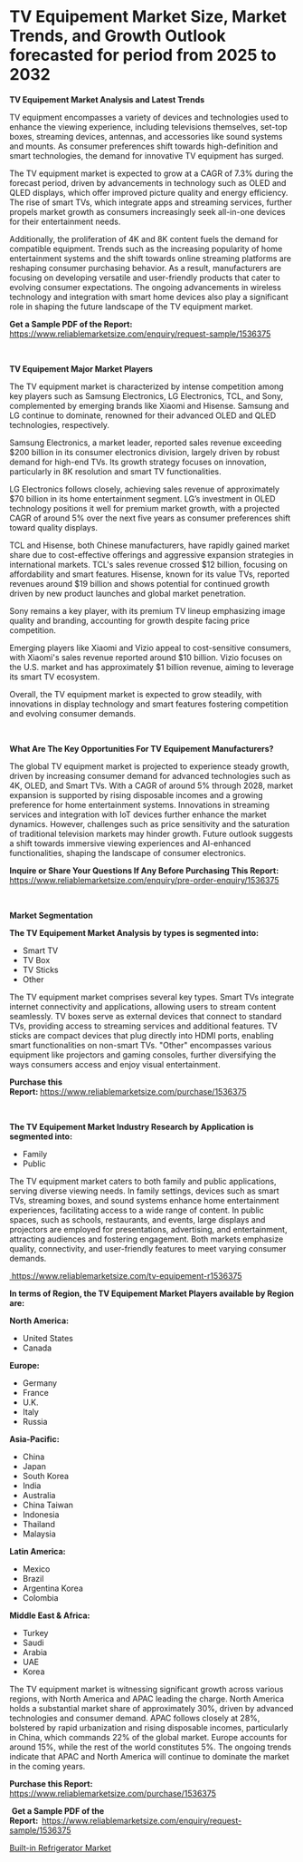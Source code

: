 <p><h1>TV Equipement Market Size, Market Trends, and Growth Outlook forecasted for period from 2025 to 2032</h1></p><p><strong>TV Equipement Market Analysis and Latest Trends</strong></p>
<p><p>TV equipment encompasses a variety of devices and technologies used to enhance the viewing experience, including televisions themselves, set-top boxes, streaming devices, antennas, and accessories like sound systems and mounts. As consumer preferences shift towards high-definition and smart technologies, the demand for innovative TV equipment has surged.</p><p>The TV equipment market is expected to grow at a CAGR of 7.3% during the forecast period, driven by advancements in technology such as OLED and QLED displays, which offer improved picture quality and energy efficiency. The rise of smart TVs, which integrate apps and streaming services, further propels market growth as consumers increasingly seek all-in-one devices for their entertainment needs.</p><p>Additionally, the proliferation of 4K and 8K content fuels the demand for compatible equipment. Trends such as the increasing popularity of home entertainment systems and the shift towards online streaming platforms are reshaping consumer purchasing behavior. As a result, manufacturers are focusing on developing versatile and user-friendly products that cater to evolving consumer expectations. The ongoing advancements in wireless technology and integration with smart home devices also play a significant role in shaping the future landscape of the TV equipment market.</p></p>
<p><strong>Get a Sample PDF of the Report:&nbsp;</strong> <a href="https://www.reliablemarketsize.com/enquiry/request-sample/1536375?utm_campaign=3354&utm_medium=2&utm_source=Github&utm_content=ia&utm_term=05042025&utm_id=tv-equipement">https://www.reliablemarketsize.com/enquiry/request-sample/1536375</a></p>
<p>&nbsp;</p>
<p><strong>TV Equipement Major Market Players</strong></p>
<p><p>The TV equipment market is characterized by intense competition among key players such as Samsung Electronics, LG Electronics, TCL, and Sony, complemented by emerging brands like Xiaomi and Hisense. Samsung and LG continue to dominate, renowned for their advanced OLED and QLED technologies, respectively. </p><p>Samsung Electronics, a market leader, reported sales revenue exceeding $200 billion in its consumer electronics division, largely driven by robust demand for high-end TVs. Its growth strategy focuses on innovation, particularly in 8K resolution and smart TV functionalities.</p><p>LG Electronics follows closely, achieving sales revenue of approximately $70 billion in its home entertainment segment. LG’s investment in OLED technology positions it well for premium market growth, with a projected CAGR of around 5% over the next five years as consumer preferences shift toward quality displays.</p><p>TCL and Hisense, both Chinese manufacturers, have rapidly gained market share due to cost-effective offerings and aggressive expansion strategies in international markets. TCL's sales revenue crossed $12 billion, focusing on affordability and smart features. Hisense, known for its value TVs, reported revenues around $19 billion and shows potential for continued growth driven by new product launches and global market penetration.</p><p>Sony remains a key player, with its premium TV lineup emphasizing image quality and branding, accounting for growth despite facing price competition. </p><p>Emerging players like Xiaomi and Vizio appeal to cost-sensitive consumers, with Xiaomi's sales revenue reported around $10 billion. Vizio focuses on the U.S. market and has approximately $1 billion revenue, aiming to leverage its smart TV ecosystem.</p><p>Overall, the TV equipment market is expected to grow steadily, with innovations in display technology and smart features fostering competition and evolving consumer demands.</p></p>
<p>&nbsp;</p>
<p><strong>What Are The Key Opportunities For TV Equipement Manufacturers?</strong></p>
<p><p>The global TV equipment market is projected to experience steady growth, driven by increasing consumer demand for advanced technologies such as 4K, OLED, and Smart TVs. With a CAGR of around 5% through 2028, market expansion is supported by rising disposable incomes and a growing preference for home entertainment systems. Innovations in streaming services and integration with IoT devices further enhance the market dynamics. However, challenges such as price sensitivity and the saturation of traditional television markets may hinder growth. Future outlook suggests a shift towards immersive viewing experiences and AI-enhanced functionalities, shaping the landscape of consumer electronics.</p></p>
<p><strong>Inquire or Share Your Questions If Any Before Purchasing This Report:</strong> <a href="https://www.reliablemarketsize.com/enquiry/pre-order-enquiry/1536375?utm_campaign=3354&utm_medium=2&utm_source=Github&utm_content=ia&utm_term=05042025&utm_id=tv-equipement">https://www.reliablemarketsize.com/enquiry/pre-order-enquiry/1536375</a></p>
<p>&nbsp;</p>
<p><strong>Market Segmentation</strong></p>
<p><strong>The TV Equipement Market Analysis by types is segmented into:</strong></p>
<p><ul><li>Smart TV</li><li>TV Box</li><li>TV Sticks</li><li>Other</li></ul></p>
<p><p>The TV equipment market comprises several key types. Smart TVs integrate internet connectivity and applications, allowing users to stream content seamlessly. TV boxes serve as external devices that connect to standard TVs, providing access to streaming services and additional features. TV sticks are compact devices that plug directly into HDMI ports, enabling smart functionalities on non-smart TVs. "Other" encompasses various equipment like projectors and gaming consoles, further diversifying the ways consumers access and enjoy visual entertainment.</p></p>
<p><strong>Purchase this Report:&nbsp;</strong><a href="https://www.reliablemarketsize.com/purchase/1536375?utm_campaign=3354&utm_medium=2&utm_source=Github&utm_content=ia&utm_term=05042025&utm_id=tv-equipement">https://www.reliablemarketsize.com/purchase/1536375</a></p>
<p>&nbsp;</p>
<p><strong>The TV Equipement Market Industry Research by Application is segmented into:</strong></p>
<p><ul><li>Family</li><li>Public</li></ul></p>
<p><p>The TV equipment market caters to both family and public applications, serving diverse viewing needs. In family settings, devices such as smart TVs, streaming boxes, and sound systems enhance home entertainment experiences, facilitating access to a wide range of content. In public spaces, such as schools, restaurants, and events, large displays and projectors are employed for presentations, advertising, and entertainment, attracting audiences and fostering engagement. Both markets emphasize quality, connectivity, and user-friendly features to meet varying consumer demands.</p></p>
<p><a href="https://www.reliablemarketsize.com/tv-equipement-r1536375?utm_campaign=3354&utm_medium=2&utm_source=Github&utm_content=ia&utm_term=05042025&utm_id=tv-equipement">&nbsp;https://www.reliablemarketsize.com/tv-equipement-r1536375</a></p>
<p><strong>In terms of Region, the TV Equipement Market Players available by Region are:</strong></p>
<p>
    <p> <strong> North America: </strong>
        <ul>
            <li>United States</li>
            <li>Canada</li>
        </ul>
        </p> 
    <p> <strong> Europe: </strong>
        <ul>
            <li>Germany</li>
            <li>France</li>
            <li>U.K.</li>
            <li>Italy</li>
            <li>Russia</li>
        </ul>
        </p> 
    <p> <strong> Asia-Pacific: </strong>
        <ul>
            <li>China</li>
            <li>Japan</li>
            <li>South Korea</li>
            <li>India</li>
            <li>Australia</li>
            <li>China Taiwan</li>
            <li>Indonesia</li>
            <li>Thailand</li>
            <li>Malaysia</li>
        </ul>
        </p> 
    <p> <strong> Latin America: </strong>
        <ul>
            <li>Mexico</li>
            <li>Brazil</li>
            <li>Argentina Korea</li>
            <li>Colombia</li>
        </ul>
        </p> 
    <p> <strong> Middle East & Africa: </strong>
        <ul>
            <li>Turkey</li>
            <li>Saudi</li>
            <li>Arabia</li>
            <li>UAE</li>
            <li>Korea</li>
        </ul>
    </p>
    </p>
<p><p>The TV equipment market is witnessing significant growth across various regions, with North America and APAC leading the charge. North America holds a substantial market share of approximately 30%, driven by advanced technologies and consumer demand. APAC follows closely at 28%, bolstered by rapid urbanization and rising disposable incomes, particularly in China, which commands 22% of the global market. Europe accounts for around 15%, while the rest of the world constitutes 5%. The ongoing trends indicate that APAC and North America will continue to dominate the market in the coming years.</p></p>
<p><strong>Purchase this Report: </strong><a href="https://www.reliablemarketsize.com/purchase/1536375?utm_campaign=3354&utm_medium=2&utm_source=Github&utm_content=ia&utm_term=05042025&utm_id=tv-equipement">https://www.reliablemarketsize.com/purchase/1536375</a></p>
<p>&nbsp;<strong>Get a Sample PDF of the Report:&nbsp;&nbsp;</strong><a href="https://www.reliablemarketsize.com/enquiry/request-sample/1536375?utm_campaign=3354&utm_medium=2&utm_source=Github&utm_content=ia&utm_term=05042025&utm_id=tv-equipement">https://www.reliablemarketsize.com/enquiry/request-sample/1536375</a></p>
<p><strong></strong></p>
<p><p><a href="https://github.com/hedbomkrahe/Market-Research-Report-List-1/blob/main/built-in-refrigerator-market.md?utm_campaign=3354&utm_medium=2&utm_source=Github&utm_content=ia&utm_term=05042025&utm_id=tv-equipement">Built-in Refrigerator Market</a></p></p>